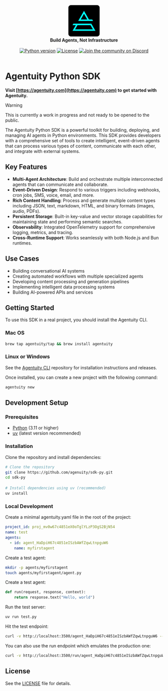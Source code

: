 <div align="center">
    <img src="https://raw.githubusercontent.com/agentuity/sdk-py/main/.github/Agentuity.png" alt="Agentuity" width="100"/> <br/>
    <strong>Build Agents, Not Infrastructure</strong> <br/>
<br />
<a href="https://pypi.org/project/agentuity/"><img alt="Python version" src="https://img.shields.io/pypi/v/agentuity"></a>
<a href="https://github.com/agentuity/sdk-py/blob/main/README.md"><img alt="License" src="https://badgen.now.sh/badge/license/Apache-2.0"></a>
<a href="https://discord.gg/vtn3hgUfuc"><img alt="Join the community on Discord" src="https://img.shields.io/discord/1332974865371758646.svg?style=flat"></a>
</div>
<br />

# Agentuity Python SDK


**Visit [https://agentuity.com](https://agentuity.com) to get started with Agentuity.**

> [!WARNING]  
> This is currently a work in progress and not ready to be opened to the public.



The Agentuity Python SDK is a powerful toolkit for building, deploying, and managing AI agents in Python environments. This SDK provides developers with a comprehensive set of tools to create intelligent, event-driven agents that can process various types of content, communicate with each other, and integrate with external systems.

## Key Features

- **Multi-Agent Architecture**: Build and orchestrate multiple interconnected agents that can communicate and collaborate.
- **Event-Driven Design**: Respond to various triggers including webhooks, cron jobs, SMS, voice, email, and more.
- **Rich Content Handling**: Process and generate multiple content types including JSON, text, markdown, HTML, and binary formats (images, audio, PDFs).
- **Persistent Storage**: Built-in key-value and vector storage capabilities for maintaining state and performing semantic searches.
- **Observability**: Integrated OpenTelemetry support for comprehensive logging, metrics, and tracing.
- **Cross-Runtime Support**: Works seamlessly with both Node.js and Bun runtimes.

## Use Cases

- Building conversational AI systems
- Creating automated workflows with multiple specialized agents
- Developing content processing and generation pipelines
- Implementing intelligent data processing systems
- Building AI-powered APIs and services

## Getting Started

To use this SDK in a real project, you should install the Agentuity CLI.

### Mac OS

```bash
brew tap agentuity/tap && brew install agentuity
```

### Linux or Windows

See the [Agentuity CLI](https://github.com/agenuity/cli) repository for installation instructions and releases.

Once installed, you can create a new project with the following command:

```bash
agentuity new
```


## Development Setup

### Prerequisites

- [Python](https://www.python.org/) (3.11 or higher)
- [uv](https://docs.astral.sh/uv/) (latest version recommended)


### Installation

Clone the repository and install dependencies:

```bash
# Clone the repository
git clone https://github.com/agenuity/sdk-py.git
cd sdk-py

# Install dependencies using uv (recommended)
uv install
```

### Local Development

Create a minimal agentuity.yaml file in the root of the project:

```yaml
project_id: proj_mv0w67c4851eX0oTglYLzP3OgS2BjN54
name: test
agents:
  - id: agent_HaDpiH67c4851eISzbAWfZqwLtnpguW6
    name: myfirstagent
```

Create a test agent:

```bash
mkdir -p agents/myfirstagent
touch agents/myfirstagent/agent.py
```

Create a test agent:

```python
def run(request, response, context):
    return response.text("Hello, world")
```

Run the test server:

```bash
uv run test.py
```

Hit the test endpoint:

```bash
curl -v http://localhost:3500/agent_HaDpiH67c4851eISzbAWfZqwLtnpguW6 --json '{"trigger":"manual","contentType":"text/plain","payload":"aGkK"}'
```

You can also use the run endpoint which emulates the production one:

```bash
curl -v http://localhost:3500/run/agent_HaDpiH67c4851eISzbAWfZqwLtnpguW6 --json '{"hello":"world"}'
```

## License

See the [LICENSE](LICENSE.md) file for details.
